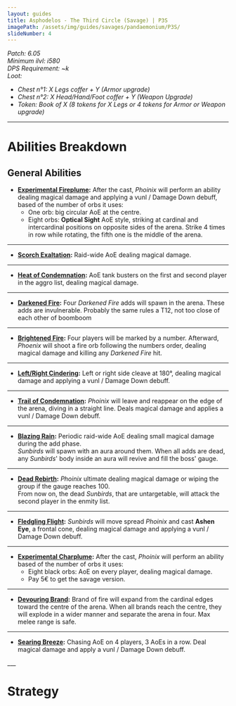 ```yaml
---
layout: guides
title: Asphodelos - The Third Circle (Savage) | P3S
imagePath: /assets/img/guides/savages/pandaemonium/P3S/
slideNumber: 4
---
```


*Patch: 6.05  
Minimum ilvl: i580  
DPS Requirement: ~k  
Loot:*
+ *Chest n°1: X Legs coffer + Y (Armor upgrade)*
+ *Chest n°2: X Head/Hand/Foot coffer + Y (Weapon Upgrade)*
+ *Token: Book of X (8 tokens for X Legs or 4 tokens for Armor or Weapon upgrade)*

___

<h1><a id="Abilities Breakdown">Abilities Breakdown</a></h1>

<div class="guideSection" markdown="1">
<h2><a id="ABGeneral Abilities">General Abilities</a></h2>

+ **<ins>Experimental Fireplume</ins>:**
After the cast, *Phoinix* will perform an ability dealing <span class="magic">magical damage</span> and applying a <span class="debuff">vunl / Damage Down</span> debuff, based of the number of orbs it uses:  
	+ One orb: big circular AoE at the centre.  
	+ Eight orbs: **Optical Sight** AoE style, striking at cardinal and intercardinal positions on opposite sides of the arena. Strike 4 times in row while rotating, the fifth one is the middle of the arena.  

___

+ **<ins>Scorch Exaltation</ins>:**
Raid-wide AoE dealing <span class="magic">magical damage</span>.

___

+ **<ins>Heat of Condemnation</ins>:**
AoE tank busters on the first and second player in the aggro list, dealing <span class="magic">magical damage</span>.

___

+ **<ins>Darkened Fire</ins>:**
Four *Darkened Fire* adds will spawn in the arena. These adds are invulnerable. Probably the same rules a T12, not too close of each other of boomboom

___

+ **<ins>Brightened Fire</ins>:**
Four players will be marked by a number. Afterward, *Phoenix* will shoot a fire orb following the numbers order, dealing <span class="magic">magical damage</span> and killing any *Darkened Fire* hit.

___

+ **<ins>Left/Right Cindering</ins>:**
Left or right side cleave at 180°, dealing <span class="magic">magical damage</span> and applying a <span class="debuff">vunl / Damage Down</span> debuff.

___

+ **<ins>Trail of Condemnation</ins>:**
*Phoinix* will leave and reappear on the edge of the arena, diving in a straight line. Deals <span class="magic">magical damage</span> and applies a <span class="debuff">vunl / Damage Down</span> debuff.

___

+ **<ins>Blazing Rain</ins>:**
Periodic raid-wide AoE dealing small <span class="magic">magical damage</span> during the add phase.  
*Sunbirds* will spawn with an aura around them. When all adds are dead, any *Sunbirds*' body inside an aura will revive and fill the boss' gauge.

___

+ **<ins>Dead Rebirth</ins>:**
*Phoinix* ultimate dealing <span class="magic">magical damage</span> or wiping the group if the gauge reaches 100.  
From now on, the dead *Sunbirds*, that are untargetable, will attack the second player in the enmity list.

___

+ **<ins>Fledgling Flight</ins>:**
*Sunbirds* will move spread *Phoinix* and cast **Ashen Eye**, a frontal cone, dealing <span class="magic">magical damage</span> and applying a <span class="debuff">vunl / Damage Down</span> debuff.

___

+ **<ins>Experimental Charplume</ins>:**
After the cast, *Phoinix* will perform an ability based of the number of orbs it uses:  
	+ Eight black orbs: AoE on every player, dealing <span class="magic">magical damage</span>.
	+ Pay 5€ to get the savage version.

___

+ **<ins>Devouring Brand</ins>:**
Brand of fire will expand from the cardinal edges toward the centre of the arena. When all brands reach the centre, they will explode in a wider manner and separate the arena in four. Max melee range is safe.

___

+ **<ins>Searing Breeze</ins>:**
Chasing AoE on 4 players, 3 AoEs in a row. Deal <span class="magic">magical damage</span> and apply a <span class="debuff">vunl / Damage Down</span> debuff.

</div>
___
<h1><a id="Strategy">Strategy</a></h1>

<div class="guideSection" markdown="1">
<a id="SPhase 1"></a>

</div>